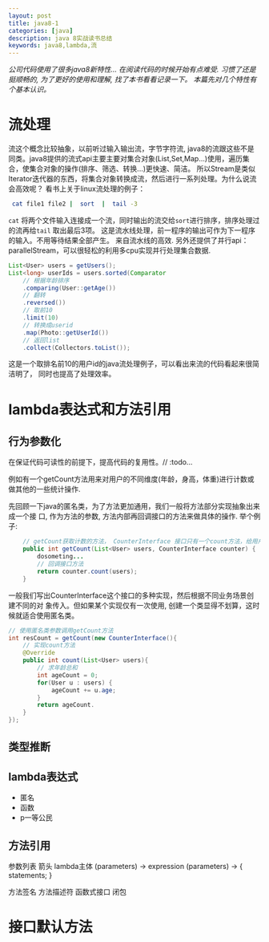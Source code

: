 ```yaml
---
layout: post
title: java8-1
categories: [java]
description: java 8实战读书总结
keywords: java8,lambda,流
---
```


*公司代码使用了很多java8新特性... 在阅读代码的时候开始有点难受. 习惯了还是挺顺畅的, 为了更好的使用和理解, 找了本书看看记录一下。 本篇先对几个特性有个基本认识。*

# 流处理

流这个概念比较抽象，以前听过输入输出流，字节字符流, java8的流跟这些不是同类。java8提供的流式api主要主要对集合对象(List,Set,Map...)使用，遍历集合，使集合对象的操作(排序、筛选、转换...)更快速、简洁。 所以Stream是类似Iterator迭代器的东西，将集合对象转换成流，然后进行一系列处理。为什么说流会高效呢？
看书上关于linux流处理的例子：
    
```bash
 cat file1 file2 |  sort  |  tail -3
```

`cat` 将两个文件输入连接成一个流，同时输出的流交给`sort`进行排序，排序处理过的流再给`tail` 取出最后3项。
这是流水线处理，前一程序的输出可作为下一程序的输入。不用等待结果全部产生。 来自流水线的高效.
另外还提供了并行api：parallelStream，可以很轻松的利用多cpu实现并行处理集合数据.

```java
List<User> users = getUsers();
List<long> userIds = users.sorted(Comparator
	// 根据年龄排序
	.comparing(User::getAge())
    // 翻转
	.reversed())
    // 取前10
	.limit(10)
    // 转换成userid
	.map(Photo::getUserId())
    // 返回list
	.collect(Collectors.toList());
```

这是一个取排名前10的用户id的java流处理例子，可以看出来流的代码看起来很简洁明了，
同时也提高了处理效率。


# lambda表达式和方法引用

## 行为参数化

在保证代码可读性的前提下，提高代码的复用性。// :todo... 

例如有一个getCount方法用来对用户的不同维度(年龄，身高，体重)进行计数或做其他的一些统计操作. 

先回顾一下java的匿名类，为了方法更加通用，我们一般将方法部分实现抽象出来成一个接
口, 作为方法的参数, 方法内部再回调接口的方法来做具体的操作. 举个例子:

```java
    // getCount获取计数的方法， CounterInterface 接口只有一个count方法，给用户自己实现
    public int getCount(List<User> users, CounterInterface counter) {
        dosometing...
        // 回调接口方法
        return counter.count(users);
    }
```

一般我们写出CounterInterface这个接口的多种实现，然后根据不同业务场景创建不同的对
象传入。但如果某个实现仅有一次使用, 创建一个类显得不划算，这时候就适合使用匿名类。

```java
// 使用匿名类参数调用getCount方法
int resCount = getCount(new CounterInterface(){
    // 实现count方法
    @Override
    public int count(List<User> users){
        // 求年龄总和
        int ageCount = 0;
        for(User u : users) {
            ageCount += u.age;
        }
        return ageCount.
    }
});

```

	

  
## 类型推断

## lambda表达式
* 匿名
* 函数
* p一等公民


## 方法引用



参数列表 箭头 lambda主体
(parameters) -> expression
(parameters) -> { statements; }

方法签名 方法描述符
函数式接口
闭包

# 接口默认方法
